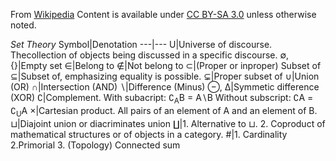 From [Wikipedia](https://en.m.wikipedia.org/wiki/Glossary_of_mathematical_symbols)
Content is available under [CC BY-SA 3.0](https://creativecommons.org/licenses/by-sa/3.0/) unless otherwise noted.

*Set Theory* 
Symbol|Denotation
---|---
U|Universe of discourse. Thecollection of objects being discussed in a specific discourse.
∅, {}|Empty set
∈|Belong to
∉|Not belong to
⊂|(Proper or inproper) Subset of
⊆|Subset of, emphasizing equality is possible.
⊊|Proper subset of
∪|Union (OR)
∩|Intersection (AND)
∖|Difference (Minus)
⊖, ∆|Symmetic difference (XOR)
∁|Complement. With subacript: ∁<sub>A</sub>B = A∖B Without subscript: ∁A = ∁<sub>U</sub>A
×|Cartesian product. All pairs of an element of A and an element of B.
⊔|Diajoint union or diacriminates union
∐|1. Alternative to ⊔. 2. Coproduct of mathematical structures or of objects in a category.
#|1. Cardinality 2.Primorial 3. (Topology) Connected sum
